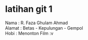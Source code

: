 # latihan git 1
Nama : R. Faza Ghulam Ahmad <br>
Alamat : Betas - Kepulungan - Gempol <br>
Hobi : Menonton Film :v <br>
